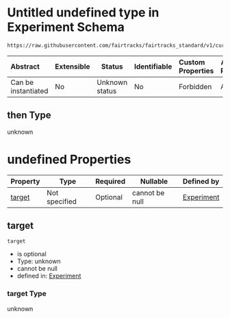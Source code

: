# Untitled undefined type in Experiment Schema

```txt
https://raw.githubusercontent.com/fairtracks/fairtracks_standard/v1/current/json/schema/fairtracks_experiment.schema.json#/allOf/6/then
```




| Abstract            | Extensible | Status         | Identifiable | Custom Properties | Additional Properties | Access Restrictions | Defined In                                                                                                     |
| :------------------ | ---------- | -------------- | ------------ | :---------------- | --------------------- | ------------------- | -------------------------------------------------------------------------------------------------------------- |
| Can be instantiated | No         | Unknown status | No           | Forbidden         | Allowed               | none                | [fairtracks_experiment.schema.json\*](../json/schema/fairtracks_experiment.schema.json "open original schema") |

## then Type

unknown

# undefined Properties

| Property          | Type          | Required | Nullable       | Defined by                                                                                                                                                                                                                             |
| :---------------- | ------------- | -------- | -------------- | :------------------------------------------------------------------------------------------------------------------------------------------------------------------------------------------------------------------------------------- |
| [target](#target) | Not specified | Optional | cannot be null | [Experiment](fairtracks_experiment-allof-6-then-properties-target.md "https&#x3A;//raw.githubusercontent.com/fairtracks/fairtracks_standard/v1/current/json/schema/fairtracks_experiment.schema.json#/allOf/6/then/properties/target") |

## target




`target`

-   is optional
-   Type: unknown
-   cannot be null
-   defined in: [Experiment](fairtracks_experiment-allof-6-then-properties-target.md "https&#x3A;//raw.githubusercontent.com/fairtracks/fairtracks_standard/v1/current/json/schema/fairtracks_experiment.schema.json#/allOf/6/then/properties/target")

### target Type

unknown
